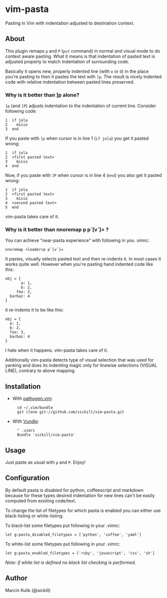 # vim-pasta

Pasting in Vim with indentation adjusted to destination context.

## About

This plugin remaps `p` and `P` (`put` command) in normal and visual mode to do
context aware pasting. What it means is that indentation of pasted text is
adjusted properly to match indentation of surrounding code.

Basically it opens new, properly indented line (with `o` or `O`) in the place
you're pasting to then it pastes the text with `]p`. The result is nicely
indented code with relative indentation between pasted lines preserved.

### Why is it better than ]p alone?

`]p` (and `]P`) adjusts indentation to the indentation of current line.
Consider following code:

    1  if jola
    2    misio
    3  end

If you paste with `]p` when cursor is in line 1 (`if jola`) you get it pasted
wrong:

    1  if jola
    2  <first pasted text>
    3    misio
    4  end

Now, if you paste with `]P` when cursor is in line 4 (`end`) you also get it
pasted wrong:

    1  if jola
    2  <first pasted text>
    3    misio
    4  <second pasted text>
    5  end

vim-pasta takes care of it.

### Why is it better than nnoremap <leader>p p\`[v\`]= ?

You can achieve "near-pasta experience" with following in you .vimrc:

    nnoremap <leader>p p`[v`]=

It pastes, visually selects pasted text and then re-indents it. In most cases
it works quite well. However when you're pasting hand indented code like this:

    obj = {
           a: 1,
           b: 2,
         foo: 3,
      barbaz: 4
    }

it re-indents it to be like this:

    obj = {
      a: 1,
      b: 2,
      foo: 3,
      barbaz: 4
    }

I hate when it happens. vim-pasta takes care of it.

Additionally vim-pasta detects type of visual selection that was used for
yanking and does its indenting magic only for linewise selections (VISUAL LINE),
contrary to above mapping.

## Installation

* With [pathogen.vim](https://github.com/tpope/vim-pathogen):

        cd ~/.vim/bundle
        git clone git://github.com/sickill/vim-pasta.git

* With [Vundle](https://github.com/gmarik/vundle):

        " .vimrc
        Bundle 'sickill/vim-pasta'

## Usage

Just paste as usual with `p` and `P`. Enjoy!

## Configuration

By default pasta is disabled for python, coffeescript and markdown because for
these types desired indentation for new lines can't be easily computed from
existing code/text.

To change the list of filetypes for which pasta is enabled you can either
use black-listing or white-listing.

To black-list some filetypes put following in your .vimrc:

    let g:pasta_disabled_filetypes = ['python', 'coffee', 'yaml']

To white-list some filetypes put following in your .vimrc:

    let g:pasta_enabled_filetypes = ['ruby', 'javascript', 'css', 'sh']

*Note: if white list is defined no black list checking is performed.*

## Author

Marcin Kulik (@sickill)
